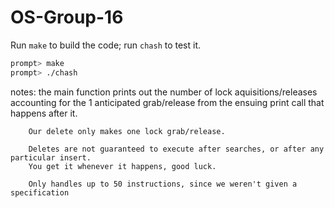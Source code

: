 # OS-Group-16
Run `make` to build the code; run `chash` to test it.

```sh
prompt> make
prompt> ./chash
```

notes:  the main function prints out the number of lock aquisitions/releases accounting
        for the 1 anticipated grab/release from the ensuing print call that happens after it.
        
        Our delete only makes one lock grab/release.

        Deletes are not guaranteed to execute after searches, or after any particular insert.
        You get it whenever it happens, good luck.

        Only handles up to 50 instructions, since we weren't given a specification
